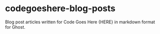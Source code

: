# codegoeshere-blog-posts
Blog post articles written for Code Goes Here {HERE} in markdown format for Ghost.

